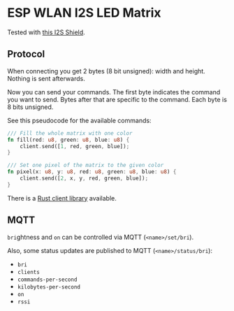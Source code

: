 # ESP WLAN I2S LED Matrix

Tested with [this I2S Shield](https://github.com/witnessmenow/ESP32-i2s-Matrix-Shield).

## Protocol

When connecting you get 2 bytes (8 bit unsigned): width and height.
Nothing is sent afterwards.

Now you can send your commands.
The first byte indicates the command you want to send.
Bytes after that are specific to the command.
Each byte is 8 bits unsigned.

See this pseudocode for the available commands:

```rust
/// Fill the whole matrix with one color
fn fill(red: u8, green: u8, blue: u8) {
    client.send([1, red, green, blue]);
}

/// Set one pixel of the matrix to the given color
fn pixel(x: u8, y: u8, red: u8, green: u8, blue: u8) {
    client.send([2, x, y, red, green, blue]);
}
```

There is a [Rust client library](https://github.com/EdJoPaTo/esp-wlan-led-matrix-rust-client) available.

## MQTT

`bri`ghtness and `on` can be controlled via MQTT (`<name>/set/bri`).

Also, some status updates are published to MQTT (`<name>/status/bri`):
- `bri`
- `clients`
- `commands-per-second`
- `kilobytes-per-second`
- `on`
- `rssi`

